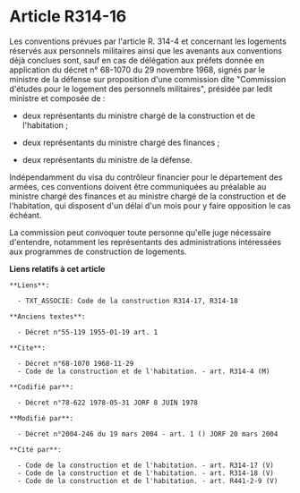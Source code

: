# Article R314-16

Les conventions prévues par l'article R. 314-4 et concernant les logements réservés aux personnels militaires ainsi que les
avenants aux conventions déjà conclues sont, sauf en cas de délégation aux préfets donnée en application du décret n° 68-1070
du 29 novembre 1968, signés par le ministre de la défense sur proposition d'une commission dite "Commission d'études pour le
logement des personnels militaires", présidée par ledit ministre et composée de :

- deux représentants du ministre chargé de la construction et de l'habitation ;

- deux représentants du ministre chargé des finances ;

- deux représentants du ministre de la défense.

Indépendamment du visa du contrôleur financier pour le département des armées, ces conventions doivent être communiquées au
préalable au ministre chargé des finances et au ministre chargé de la construction et de l'habitation, qui disposent d'un
délai d'un mois pour y faire opposition le cas échéant.

La commission peut convoquer toute personne qu'elle juge nécessaire d'entendre, notamment les représentants des
administrations intéressées aux programmes de construction de logements.

**Liens relatifs à cet article**

	**Liens**:

	  - TXT_ASSOCIE: Code de la construction R314-17, R314-18

	**Anciens textes**:

	  - Décret n°55-119 1955-01-19 art. 1

	**Cite**:

	  - Décret n°68-1070 1968-11-29
	  - Code de la construction et de l'habitation. - art. R314-4 (M)

	**Codifié par**:

	  - Décret n°78-622 1978-05-31 JORF 8 JUIN 1978

	**Modifié par**:

	  - Décret n°2004-246 du 19 mars 2004 - art. 1 () JORF 20 mars 2004

	**Cité par**:

	  - Code de la construction et de l'habitation. - art. R314-17 (V)
	  - Code de la construction et de l'habitation. - art. R314-18 (V)
	  - Code de la construction et de l'habitation. - art. R441-2-9 (V)
